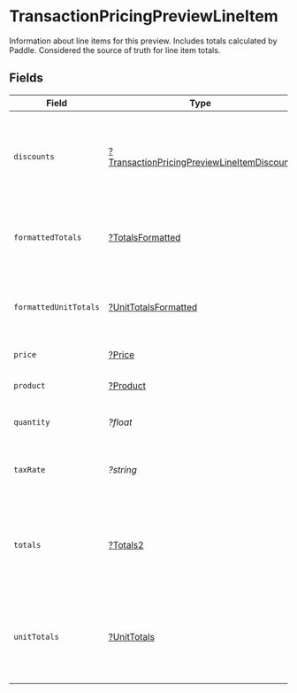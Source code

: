 # TransactionPricingPreviewLineItem

Information about line items for this preview. Includes totals calculated by Paddle. Considered the source of truth for line item totals.


## Fields

| Field                                                                                                          | Type                                                                                                           | Required                                                                                                       | Description                                                                                                    | Example                                                                                                        |
| -------------------------------------------------------------------------------------------------------------- | -------------------------------------------------------------------------------------------------------------- | -------------------------------------------------------------------------------------------------------------- | -------------------------------------------------------------------------------------------------------------- | -------------------------------------------------------------------------------------------------------------- |
| `discounts`                                                                                                    | [?TransactionPricingPreviewLineItemDiscount](../../models/shared/TransactionPricingPreviewLineItemDiscount.md) | :heavy_minus_sign:                                                                                             | Array of discounts applied to this preview line item. Empty if no discounts applied.                           |                                                                                                                |
| `formattedTotals`                                                                                              | [?TotalsFormatted](../../models/shared/TotalsFormatted.md)                                                     | :heavy_minus_sign:                                                                                             | The financial breakdown of a charge in the format of a given currency.                                         |                                                                                                                |
| `formattedUnitTotals`                                                                                          | [?UnitTotalsFormatted](../../models/shared/UnitTotalsFormatted.md)                                             | :heavy_minus_sign:                                                                                             | Breakdown of the charge for one unit in the format of a given currency.                                        |                                                                                                                |
| `price`                                                                                                        | [?Price](../../models/shared/Price.md)                                                                         | :heavy_minus_sign:                                                                                             | Represents a price entity.                                                                                     |                                                                                                                |
| `product`                                                                                                      | [?Product](../../models/shared/Product.md)                                                                     | :heavy_minus_sign:                                                                                             | Represents a product entity.                                                                                   |                                                                                                                |
| `quantity`                                                                                                     | *?float*                                                                                                       | :heavy_minus_sign:                                                                                             | Quantity of this preview line item.                                                                            |                                                                                                                |
| `taxRate`                                                                                                      | *?string*                                                                                                      | :heavy_minus_sign:                                                                                             | Rate used to calculate tax for this preview line item.                                                         | 0.2                                                                                                            |
| `totals`                                                                                                       | [?Totals2](../../models/shared/Totals2.md)                                                                     | :heavy_minus_sign:                                                                                             | The financial breakdown of a charge in the lowest denomination of a currency (eg cents for USD).               |                                                                                                                |
| `unitTotals`                                                                                                   | [?UnitTotals](../../models/shared/UnitTotals.md)                                                               | :heavy_minus_sign:                                                                                             | Breakdown of the charge for one unit in the lowest denomination of a currency (e.g. cents for USD).            |                                                                                                                |